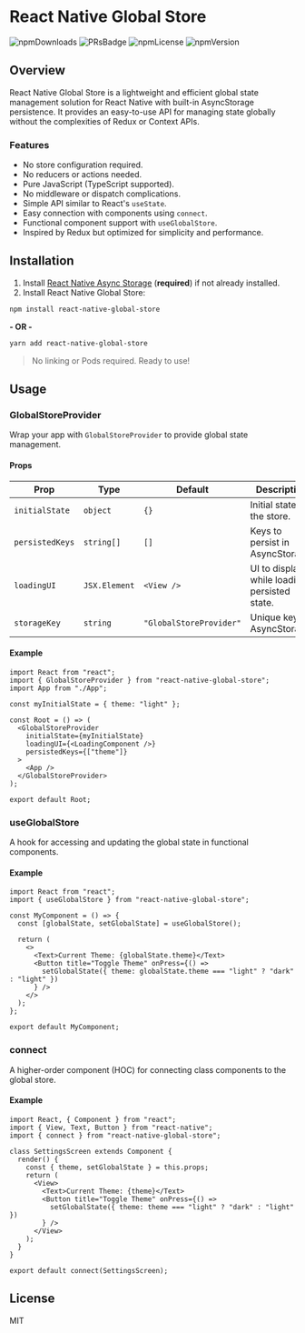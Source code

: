 # React Native Global Store
![npmDownloads] ![PRsBadge] ![npmLicense] ![npmVersion]

## Overview
React Native Global Store is a lightweight and efficient global state management solution for React Native with built-in AsyncStorage persistence. It provides an easy-to-use API for managing state globally without the complexities of Redux or Context APIs.

### Features
- No store configuration required.
- No reducers or actions needed.
- Pure JavaScript (TypeScript supported).
- No middleware or dispatch complications.
- Simple API similar to React's `useState`.
- Easy connection with components using `connect`.
- Functional component support with `useGlobalStore`.
- Inspired by Redux but optimized for simplicity and performance.

## Installation

1. Install [React Native Async Storage][asyncstorage] (**required**) if not already installed.
2. Install React Native Global Store:

```sh
npm install react-native-global-store
```
**- OR -**  
```sh
yarn add react-native-global-store
```

> No linking or Pods required. Ready to use!

## Usage

### **GlobalStoreProvider**
Wrap your app with `GlobalStoreProvider` to provide global state management.

#### Props
| Prop            | Type         | Default               | Description |
|----------------|-------------|-----------------------|-------------|
| `initialState`  | `object`     | `{}`                   | Initial state for the store. |
| `persistedKeys` | `string[]`   | `[]`                   | Keys to persist in AsyncStorage. |
| `loadingUI`    | `JSX.Element` | `<View />`             | UI to display while loading persisted state. |
| `storageKey`   | `string`     | `"GlobalStoreProvider"` | Unique key for AsyncStorage. |

#### Example
```tsx
import React from "react";
import { GlobalStoreProvider } from "react-native-global-store";
import App from "./App";

const myInitialState = { theme: "light" };

const Root = () => (
  <GlobalStoreProvider 
    initialState={myInitialState} 
    loadingUI={<LoadingComponent />} 
    persistedKeys={["theme"]}
  >
    <App />
  </GlobalStoreProvider>
);

export default Root;
```

### **useGlobalStore**
A hook for accessing and updating the global state in functional components.

#### Example
```tsx
import React from "react";
import { useGlobalStore } from "react-native-global-store";

const MyComponent = () => {
  const [globalState, setGlobalState] = useGlobalStore();

  return (
    <>
      <Text>Current Theme: {globalState.theme}</Text>
      <Button title="Toggle Theme" onPress={() => 
        setGlobalState({ theme: globalState.theme === "light" ? "dark" : "light" })
      } />
    </>
  );
};

export default MyComponent;
```

### **connect**
A higher-order component (HOC) for connecting class components to the global store.

#### Example
```tsx
import React, { Component } from "react";
import { View, Text, Button } from "react-native";
import { connect } from "react-native-global-store";

class SettingsScreen extends Component {
  render() {
    const { theme, setGlobalState } = this.props;
    return (
      <View>
        <Text>Current Theme: {theme}</Text>
        <Button title="Toggle Theme" onPress={() => 
          setGlobalState({ theme: theme === "light" ? "dark" : "light" })
        } />
      </View>
    );
  }
}

export default connect(SettingsScreen);
```

## License
MIT

[asyncstorage]: https://github.com/react-native-async-storage/async-storage#getting-started
[npmDownloads]: <https://img.shields.io/npm/dt/react-native-global-store?label=Installs&logo=npm&style=plastic>
[npmLicense]: <https://img.shields.io/npm/l/react-native-global-store?label=License&style=plastic>
[npmVersion]: <https://img.shields.io/npm/v/react-native-global-store?label=Latest%20Version&style=plastic>
[PRsBadge]: <https://img.shields.io/badge/PRs-welcome-brightgreen.svg?style=plastic>